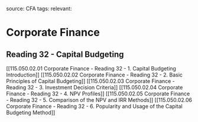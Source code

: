source: CFA
tags: 
relevant: 

# Corporate Finance

## Reading 32 - Capital Budgeting

[[115.050.02.01 Corporate Finance - Reading 32 - 1. Capital Budgeting Introduction]]
[[115.050.02.02 Corporate Finance - Reading 32 - 2. Basic Principles of Capital Budgeting]]
[[115.050.02.03 Corporate Finance - Reading 32 - 3. Investment Decision Criteria]]
[[115.050.02.04 Corporate Finance - Reading 32 - 4. NPV Profiles]]
[[115.050.02.05 Corporate Finance - Reading 32 - 5. Comparison of the NPV and IRR Methods]]
[[115.050.02.06 Corporate Finance - Reading 32 - 6. Popularity and Usage of the Capital Budgeting Method]]

